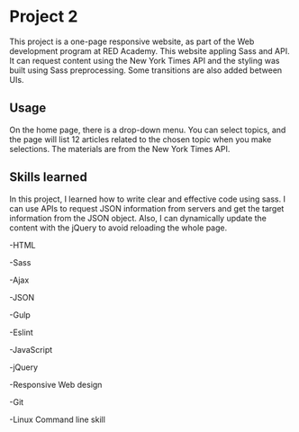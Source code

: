 # Project 2

This project is a one-page responsive website, as part of the Web development program at RED Academy. This website appling Sass and API. It can request content using the New York Times API and the styling was built using Sass preprocessing. Some transitions are also added between UIs.

## Usage

On the home page, there is a drop-down menu. You can select topics, and the page will list 12 articles related to the chosen topic when you make selections. The materials are from the New York Times API.

## Skills learned

In this project, I learned how to write clear and effective code using sass. I can use APIs to request JSON information from servers and get the target information from the JSON object. Also, I can dynamically update the content with the jQuery to avoid reloading the whole page.  

-HTML

-Sass

-Ajax

-JSON

-Gulp

-Eslint

-JavaScript

-jQuery

-Responsive Web design

-Git

-Linux Command line skill
